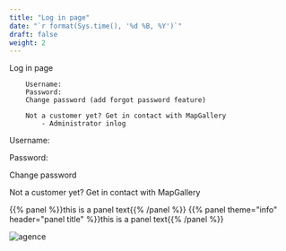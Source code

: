 ```yaml
---
title: "Log in page"
date: "`r format(Sys.time(), '%d %B, %Y')`"
draft: false
weight: 2
---
```

Log in page

	    Username:
	    Password:
	    Change password (add forgot password feature)

	    Not a customer yet? Get in contact with MapGallery
    		- Administrator inlog


Username:

Password:

Change password


Not a customer yet? Get in contact with MapGallery

{{% panel %}}this is a panel text{{% /panel %}}
{{% panel theme="info" header="panel title" %}}this is a panel text{{% /panel %}}

![agence]('loginpage.jpg'?height=80px)